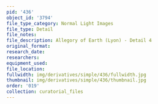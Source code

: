 ```yaml
---
pid: '436'
object_id: '3794'
file_type_category: Normal Light Images
file_type: Detail
file_notes:
file_description: Allegory of Earth (Lyon) - Detail 4
original_format:
research_date:
researchers:
equipment_used:
file_location:
fullwidth: img/derivatives/simple/436/fullwidth.jpg
thumbnail: img/derivatives/simple/436/thumbnail.jpg
order: '019'
collection: curatorial_files
---
```

